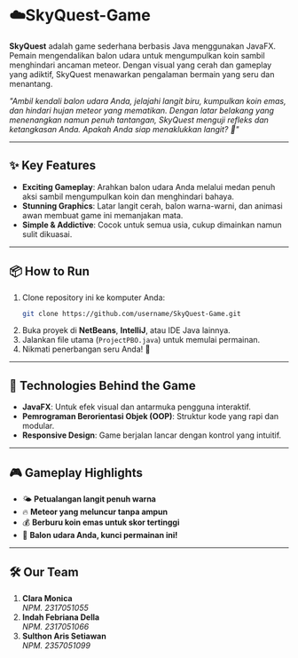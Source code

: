 # ☁️SkyQuest-Game

**SkyQuest** adalah game sederhana berbasis Java menggunakan JavaFX. Pemain mengendalikan balon udara untuk mengumpulkan koin sambil menghindari ancaman meteor. Dengan visual yang cerah dan gameplay yang adiktif, SkyQuest menawarkan pengalaman bermain yang seru dan menantang.  

_"Ambil kendali balon udara Anda, jelajahi langit biru, kumpulkan koin emas, dan hindari hujan meteor yang mematikan. Dengan latar belakang yang menenangkan namun penuh tantangan, SkyQuest menguji refleks dan ketangkasan Anda. Apakah Anda siap menaklukkan langit? 🚀"_

---

## ✨ Key Features

- **Exciting Gameplay**: Arahkan balon udara Anda melalui medan penuh aksi sambil mengumpulkan koin dan menghindari bahaya.  
- **Stunning Graphics**: Latar langit cerah, balon warna-warni, dan animasi awan membuat game ini memanjakan mata.  
- **Simple & Addictive**: Cocok untuk semua usia, cukup dimainkan namun sulit dikuasai.  

---

## 📦 How to Run

1. Clone repository ini ke komputer Anda:  
   ```bash
   git clone https://github.com/username/SkyQuest-Game.git
   ```
2. Buka proyek di **NetBeans**, **IntelliJ**, atau IDE Java lainnya.  
3. Jalankan file utama (`ProjectPBO.java`) untuk memulai permainan.  
4. Nikmati penerbangan seru Anda! 🎈  

---

## 🚀 Technologies Behind the Game

- **JavaFX**: Untuk efek visual dan antarmuka pengguna interaktif.  
- **Pemrograman Berorientasi Objek (OOP)**: Struktur kode yang rapi dan modular.  
- **Responsive Design**: Game berjalan lancar dengan kontrol yang intuitif.  

---

## 🎮 Gameplay Highlights

- 🌤️ **Petualangan langit penuh warna**  
- 🔥 **Meteor yang meluncur tanpa ampun**  
- 💰 **Berburu koin emas untuk skor tertinggi**  
- 🎈 **Balon udara Anda, kunci permainan ini!**

---

## 🛠️ Our Team

1. **Clara Monica**  
   _NPM. 2317051055_  
2. **Indah Febriana Della**  
   _NPM. 2317051066_  
3. **Sulthon Aris Setiawan**  
   _NPM. 2357051099_  
